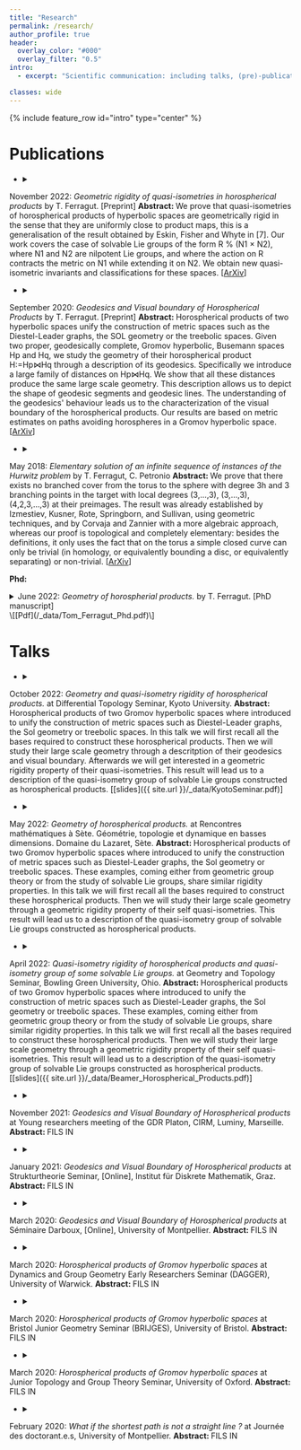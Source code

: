 ```yaml
---
title: "Research"
permalink: /research/
author_profile: true
header:
  overlay_color: "#000"
  overlay_filter: "0.5"
intro:
  - excerpt: "Scientific communication: including talks, (pre)-publications and slides when available."

classes: wide
---
```


{% include feature_row id="intro" type="center" %}

# Publications

- <details><summary>
November 2022: <i>Geometric rigidity of quasi-isometries in horospherical products</i>
by T. Ferragut. [Preprint]</summary>
<b> Abstract: </b>
We prove that quasi-isometries of horospherical products of hyperbolic spaces are geometrically rigid in the sense that they are uniformly close to product maps, this is a generalisation of the result obtained by Eskin, Fisher and Whyte in [7]. 
Our work covers the case of solvable Lie groups of the form R % (N1 × N2), where N1 and N2 are nilpotent Lie groups, and where the action on R contracts the metric on N1 while extending it on N2. 
We obtain new quasi-isometric invariants and classifications for these spaces. </details>
\[[ArXiv](https://arxiv.org/abs/2211.04093)\] 


- <details><summary>
September 2020: <i>Geodesics and Visual boundary of Horospherical Products</i>
by T. Ferragut. [Preprint]</summary>
<b> Abstract: </b>
Horospherical products of two hyperbolic spaces unify the construction of metric spaces such as the Diestel-Leader graphs, the SOL geometry or the treebolic spaces. Given two proper, geodesically complete, Gromov hyperbolic, Busemann spaces Hp and Hq, we study the geometry of their horospherical product H:=Hp⋈Hq through a description of its geodesics. Specifically we introduce a large family of distances on Hp⋈Hq. We show that all these distances produce the same large scale geometry. This description allows us to depict the shape of geodesic segments and geodesic lines. The understanding of the geodesics' behaviour leads us to the characterization of the visual boundary of the horospherical products. Our results are based on metric estimates on paths avoiding horospheres in a Gromov hyperbolic space. </details>
\[[ArXiv](https://arxiv.org/pdf/2009.04698)\] 

- <details><summary>
May 2018: <i>Elementary solution of an infinite sequence of instances of the Hurwitz problem</i>
by T. Ferragut, C. Petronio</summary>
<b> Abstract: </b>
We prove that there exists no branched cover from the torus to the sphere with degree 3h and 3 branching points in the target with local degrees (3,...,3), (3,...,3), (4,2,3,...,3) at their preimages. The result was already established by Izmestiev, Kusner, Rote, Springborn, and Sullivan, using geometric techniques, and by Corvaja and Zannier with a more algebraic approach, whereas our proof is topological and completely elementary: besides the definitions, it only uses the fact that on the torus a simple closed curve can only be trivial (in homology, or equivalently bounding a disc, or equivalently separating) or non-trivial. </details>
\[[ArXiv](https://arxiv.org/pdf/1805.00305)\] 

<b> Phd: </b>
<details><summary>
June 2022: <i>Geometry of horospherial products.</i>
by T. Ferragut. [PhD manuscript]</summary>
<b> Abstract: </b>
In this manuscript we study the geometry of some metric spaces called horospherical product. They are constructed out of two Gromov hyperbolic spaces, and contains both discrete or continuous examples such as the Diestel-Leader graphs, the SOL geometry or the treebolic spaces.
In the first part of this manuscript, we consider two proper, geodesically complete, Gromov hyperbolic, Busemann spaces X and Y . We construct their horospherical product X ⋈ Y and, after some metric estimations on specific paths in Gromov hyperbolic spaces, we describe a family of distances on X ⋈ Y . More specifically, we show that all these distances produce the same large scale geometry for X ⋈ Y . This description allows us to depict the shape of geodesic segments and geodesic lines. The understanding of the geodesics’ behaviour leads us to the characterization of the visual boundary of X ⋈ Y .
For the second part, the two spaces X and Y are endowed with measures. Thanks to these measures, we manage to achieve the geometric rigidity of self quasi-isometries of X ⋈ Y . More specifically, we show that every self quasi-isometry of X ⋈ Y is close to a product map. To do so, we first develop several metric and measure theoretic tools regarding a specific family of geodesic called vertical geodesics. These tools include the coarse differentiation, introduced by Eskin, Fisher and Whyte for the horospherical product of regular infinite trees and hyperbolic planes. Afterwards, generalising techniques they presented, we obtain geometric rigidity.
In the last chapter we present an example on how to use this geometric rigidity on X ⋈ Y in order to get informations on its quasi-isometry group. More precisely, we provide a description of the quasi-isometry group of a family of solvable Lie groups.</details>
\[[Pdf](/_data/Tom_Ferragut_Phd.pdf)\] 

# Talks

- <details><summary>
October 2022: <i>Geometry and quasi-isometry rigidity of horospherical products.</i> at Differential Topology Seminar, Kyoto University.</summary> <b> Abstract: </b>
Horospherical products of two Gromov hyperbolic spaces where introduced to unify the construction of metric spaces such as Diestel-Leader graphs, the Sol geometry or treebolic spaces. In this talk we will first recall all the bases required to construct these horospherical products. Then we will study their large scale geometry through a descritption of their geodesics and visual boundary.
Afterwards we will get interested in a geometric rigidity property of their quasi-isometries. This result will lead us to a description of the quasi-isometry group of solvable Lie groups constructed as horospherical products.</details>
\[[slides]({{ site.url }}/_data/KyotoSeminar.pdf)\]

- <details><summary>
May 2022: <i>Geometry of horospherical products.</i> at Rencontres mathématiques à Sète. Géométrie, topologie et dynamique en basses dimensions. Domaine du Lazaret, Sète.</summary> <b> Abstract: </b>
Horospherical products of two Gromov hyperbolic spaces where introduced to unify the construction of metric spaces such as Diestel-Leader graphs, the Sol geometry or treebolic spaces. These examples, coming either from geometric group theory or from the study of solvable Lie groups, share similar rigidity properties.
In this talk we will first recall all the bases required to construct these horospherical products. Then we will study their large scale geometry through a geometric rigidity property of their self quasi-isometries. This result will lead us to a description of the quasi-isometry group of solvable Lie groups constructed as horospherical products.</details>

- <details><summary>
April 2022: <i>Quasi-isometry rigidity of horospherical products and quasi-isometry group of some solvable Lie groups.</i> at Geometry and Topology Seminar, Bowling Green University, Ohio.</summary> <b> Abstract: </b>
Horospherical products of two Gromov hyperbolic spaces where introduced to unify the construction of metric spaces such as Diestel-Leader graphs, the Sol geometry or treebolic spaces. These examples, coming either from geometric group theory or from the study of solvable Lie groups, share similar rigidity properties.
In this talk we will first recall all the bases required to construct these horospherical products. Then we will study their large scale geometry through a geometric rigidity property of their self quasi-isometries. This result will lead us to a description of the quasi-isometry group of solvable Lie groups constructed as horospherical products.</details>
\[[slides]({{ site.url }}/_data/Beamer_Horospherical_Products.pdf)\]

- <details><summary>
November 2021: <i>Geodesics and Visual Boundary of Horospherical products</i> at Young researchers meeting of the GDR Platon, CIRM, Luminy, Marseille.</summary> <b> Abstract: </b>
FILS IN</details>

- <details><summary>
January 2021: <i>Geodesics and Visual Boundary of Horospherical products</i> at Strukturtheorie Seminar, [Online], Institut für Diskrete Mathematik, Graz.</summary> <b> Abstract: </b>
FILS IN</details>

- <details><summary>
March 2020: <i>Geodesics and Visual Boundary of Horospherical products</i> at Séminaire Darboux, [Online], University of Montpellier.</summary> <b> Abstract: </b>
FILS IN</details>

- <details><summary>
March 2020: <i>Horospherical products of Gromov hyperbolic spaces</i> at Dynamics and Group Geometry Early Researchers Seminar (DAGGER), University of Warwick.</summary> <b> Abstract: </b>
FILS IN</details>

- <details><summary>
March 2020: <i>Horospherical products of Gromov hyperbolic spaces</i> at Bristol Junior Geometry Seminar (BRIJGES), University of Bristol.</summary> <b> Abstract: </b>
FILS IN</details>

- <details><summary>
March 2020: <i>Horospherical products of Gromov hyperbolic spaces</i> at Junior Topology and Group Theory Seminar, University of Oxford.</summary> <b> Abstract: </b>
FILS IN</details>

- <details><summary>
February 2020: <i>What if the shortest path is not a straight line ?</i> at Journée des doctorant.e.s, University of Montpellier.</summary> <b> Abstract: </b>
FILS IN</details>

